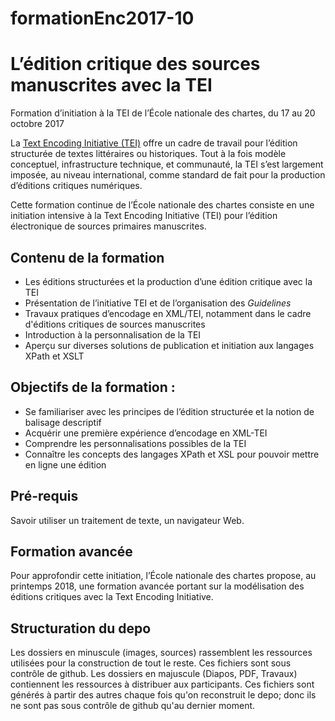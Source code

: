 # formationEnc2017-10
# L’édition critique des sources manuscrites avec la TEI 

Formation d’initiation à la TEI de l’École nationale des chartes, du 17 au 20 octobre 2017

La [Text Encoding Initiative (TEI)](http://www.tei-c.org) offre un cadre de travail pour l’édition structurée de textes littéraires ou historiques. Tout à la fois modèle conceptuel, infrastructure technique, et communauté, la TEI s’est largement imposée, au niveau international, comme standard de fait pour la production d’éditions critiques numériques. 

Cette formation continue de l’École nationale des chartes consiste en une initiation intensive à la Text Encoding Initiative (TEI) pour l’édition électronique de sources primaires manuscrites.

## Contenu de la formation

- Les éditions structurées et la production d’une édition critique avec la TEI
- Présentation de l’initiative TEI et de l’organisation des *Guidelines*
- Travaux pratiques d’encodage en XML/TEI, notamment dans le cadre d'éditions critiques de sources manuscrites
- Introduction à la personnalisation de la TEI
- Aperçu sur diverses solutions de publication et initiation aux langages XPath et XSLT

## Objectifs de la formation : 

- Se familiariser avec les principes de l’édition structurée et la notion de balisage descriptif
- Acquérir une première expérience d’encodage en XML-TEI
- Comprendre les personnalisations possibles de la TEI
- Connaître les concepts des langages XPath et XSL pour pouvoir mettre en ligne une édition

## Pré-requis

Savoir utiliser un traitement de texte, un navigateur Web.

## Formation avancée

Pour approfondir cette initiation, l’École nationale des chartes propose, au printemps 2018, une formation avancée portant sur la modélisation des éditions critiques avec la Text Encoding Initiative. <lien>

## Structuration du depo

Les dossiers en minuscule (images, sources) rassemblent les ressources utilisées pour la construction de tout le reste. Ces fichiers sont sous contrôle de github. Les dossiers en majuscule (Diapos, PDF, Travaux) contiennent les ressources à distribuer aux participants. Ces fichiers sont générés à partir des autres chaque fois qu'on reconstruit le depo; donc ils ne sont pas sous contrôle de github qu'au dernier moment.